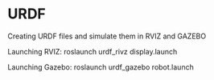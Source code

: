 # URDF
Creating URDF files and simulate them in RVIZ and GAZEBO 


Launching RVIZ:    roslaunch urdf_rivz display.launch

Launching Gazebo:  roslaunch urdf_gazebo robot.launch
